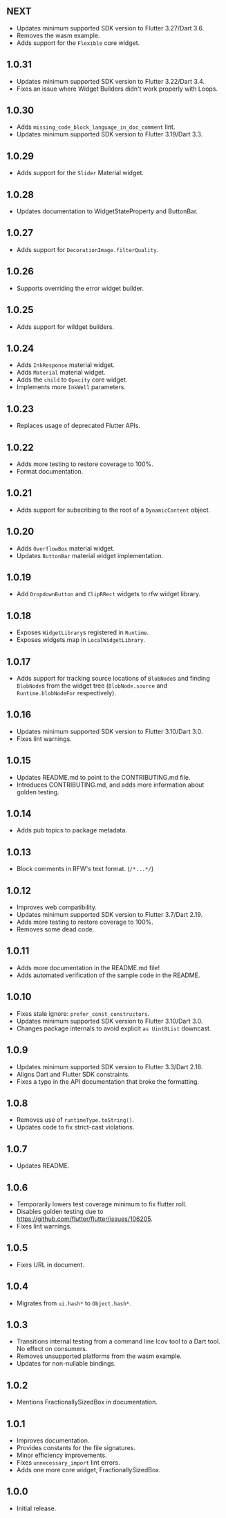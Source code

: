 ## NEXT

* Updates minimum supported SDK version to Flutter 3.27/Dart 3.6.
* Removes the wasm example.
* Adds support for the `Flexible` core widget.

## 1.0.31

* Updates minimum supported SDK version to Flutter 3.22/Dart 3.4.
* Fixes an issue where Widget Builders didn't work properly with Loops.

## 1.0.30

* Adds `missing_code_block_language_in_doc_comment` lint.
* Updates minimum supported SDK version to Flutter 3.19/Dart 3.3.

## 1.0.29

* Adds support for the `Slider` Material widget.

## 1.0.28

* Updates documentation to WidgetStateProperty and ButtonBar.

## 1.0.27
* Adds support for `DecorationImage.filterQuality`.

## 1.0.26
* Supports overriding the error widget builder.

## 1.0.25
* Adds support for wildget builders.

## 1.0.24

* Adds `InkResponse` material widget.
* Adds `Material` material widget.
* Adds the `child` to `Opacity` core widget.
* Implements more `InkWell` parameters.

## 1.0.23

* Replaces usage of deprecated Flutter APIs.

## 1.0.22

* Adds more testing to restore coverage to 100%.
* Format documentation.

## 1.0.21

* Adds support for subscribing to the root of a `DynamicContent` object.

## 1.0.20

* Adds `OverflowBox` material widget.
* Updates `ButtonBar` material widget implementation.

## 1.0.19

* Add `DropdownButton` and `ClipRRect` widgets to rfw widget library.

## 1.0.18

* Exposes `WidgetLibrary`s registered in `Runtime`.
* Exposes widgets map in `LocalWidgetLibrary`.

## 1.0.17

* Adds support for tracking source locations of `BlobNode`s and
  finding `BlobNode`s from the widget tree (`BlobNode.source` and
  `Runtime.blobNodeFor` respectively).

## 1.0.16

* Updates minimum supported SDK version to Flutter 3.10/Dart 3.0.
* Fixes lint warnings.

## 1.0.15

* Updates README.md to point to the CONTRIBUTING.md file.
* Introduces CONTRIBUTING.md, and adds more information about golden testing.

## 1.0.14

* Adds pub topics to package metadata.

## 1.0.13

* Block comments in RFW's text format. (`/*...*/`)

## 1.0.12

* Improves web compatibility.
* Updates minimum supported SDK version to Flutter 3.7/Dart 2.19.
* Adds more testing to restore coverage to 100%.
* Removes some dead code.

## 1.0.11

* Adds more documentation in the README.md file!
* Adds automated verification of the sample code in the README.

## 1.0.10

* Fixes stale ignore: `prefer_const_constructors`.
* Updates minimum supported SDK version to Flutter 3.10/Dart 3.0.
* Changes package internals to avoid explicit `as Uint8List` downcast.

## 1.0.9

* Updates minimum supported SDK version to Flutter 3.3/Dart 2.18.
* Aligns Dart and Flutter SDK constraints.
* Fixes a typo in the API documentation that broke the formatting.

## 1.0.8

* Removes use of `runtimeType.toString()`.
* Updates code to fix strict-cast violations.

## 1.0.7

* Updates README.

## 1.0.6

* Temporarily lowers test coverage minimum to fix flutter roll.
* Disables golden testing due to https://github.com/flutter/flutter/issues/106205.
* Fixes lint warnings.

## 1.0.5

* Fixes URL in document.

## 1.0.4

* Migrates from `ui.hash*` to `Object.hash*`.

## 1.0.3

* Transitions internal testing from a command line lcov tool to a
  Dart tool. No effect on consumers.
* Removes unsupported platforms from the wasm example.
* Updates for non-nullable bindings.

## 1.0.2

* Mentions FractionallySizedBox in documentation.

## 1.0.1

* Improves documentation.
* Provides constants for the file signatures.
* Minor efficiency improvements.
* Fixes `unnecessary_import` lint errors.
* Adds one more core widget, FractionallySizedBox.

## 1.0.0

* Initial release.
